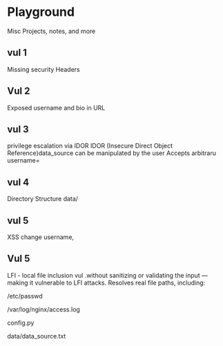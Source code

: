 # Playground
Misc Projects, notes, and more

## vul 1
Missing security Headers 
## Vul 2
Exposed username and bio in URL
## vul 3
privilege escalation via IDOR
IDOR (Insecure Direct Object Reference)data_source can be manipulated by the user
Accepts arbitraru username=
## vul 4
Directory Structure
data/
## vul 5
XSS
change username, 
## Vul 5
LFI - local file inclusion vul
.without sanitizing or validating the input — making it vulnerable to LFI attacks.
Resolves real file paths, including:

/etc/passwd

/var/log/nginx/access.log

config.py

data/data_source.txt

